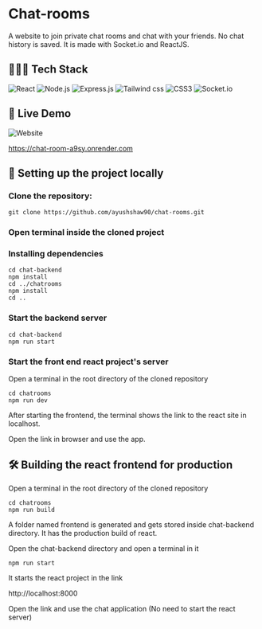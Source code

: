 # Chat-rooms

A website to join private chat rooms and chat with your friends. No chat history is saved.
It is made with Socket.io and ReactJS. 


## 👩🏼‍💻 Tech Stack
![React](https://img.shields.io/badge/React-20232A?style=for-the-badge&logo=react&logoColor=61DAFB)
![Node.js](https://img.shields.io/badge/Node.js-20232A?style=for-the-badge&logo=node.js&logoColor=61DA0B)
![Express.js](https://img.shields.io/badge/Express.js-brown?style=for-the-badge&logo=express&logoColor=white)
![Tailwind css](https://img.shields.io/badge/Tailwind%20CSS-E11D48?style=for-the-badge&logo=tailwindcss&logoColor=FFFFFF)
![CSS3](https://img.shields.io/badge/CSS-orange?style=for-the-badge&logo=css3&logoColor=white)
![Socket.io](https://img.shields.io/badge/Socket.io-20A39A?style=for-the-badge&logo=socket.io&logoColor=FFFFFF)

## 🚀 Live Demo
![Website](https://img.shields.io/badge/website-up-greene)

https://chat-room-a9sy.onrender.com

## 🔧 Setting up the project locally

### Clone the repository:

```
git clone https://github.com/ayushshaw90/chat-rooms.git
```

### Open terminal inside the cloned project

### Installing dependencies

```
cd chat-backend
npm install
cd ../chatrooms
npm install
cd ..
```
### Start the backend server


```
cd chat-backend
npm run start
```
### Start the front end react project's server

Open a terminal in the root directory of the cloned repository

```
cd chatrooms
npm run dev
```

After starting the frontend, the terminal shows the link to the react site in localhost.

Open the link in browser and use the app.


## 🛠 Building the react frontend for production

Open a terminal in the root directory of the cloned repository

```
cd chatrooms
npm run build
```

A folder named frontend is generated and gets stored inside chat-backend directory. It has the production build of react.

Open the chat-backend directory and open a terminal in it

```
npm run start
```
It starts the react project in the link

http://localhost:8000

Open the link and use the chat application
(No need to start the react server)
